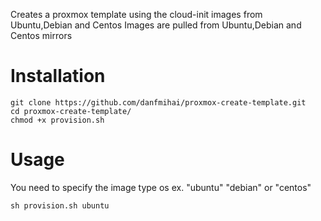
Creates a proxmox template using the cloud-init images from Ubuntu,Debian and Centos
Images are pulled from Ubuntu,Debian and Centos mirrors

# Installation
```
git clone https://github.com/danfmihai/proxmox-create-template.git
cd proxmox-create-template/
chmod +x provision.sh
```
# Usage
You need to specify the image type os ex. "ubuntu" "debian" or "centos"
```
sh provision.sh ubuntu
```